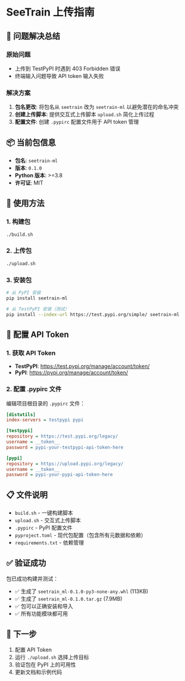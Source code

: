 # SeeTrain 上传指南

## 🎯 问题解决总结

### 原始问题
- 上传到 TestPyPI 时遇到 403 Forbidden 错误
- 终端输入问题导致 API token 输入失败

### 解决方案
1. **包名更改**: 将包名从 `seetrain` 改为 `seetrain-ml` 以避免潜在的命名冲突
2. **创建上传脚本**: 提供交互式上传脚本 `upload.sh` 简化上传过程
3. **配置文件**: 创建 `.pypirc` 配置文件用于 API token 管理

## 📦 当前包信息
- **包名**: `seetrain-ml`
- **版本**: `0.1.0`
- **Python 版本**: >=3.8
- **许可证**: MIT

## 🚀 使用方法

### 1. 构建包
```bash
./build.sh
```

### 2. 上传包
```bash
./upload.sh
```

### 3. 安装包
```bash
# 从 PyPI 安装
pip install seetrain-ml

# 从 TestPyPI 安装（测试）
pip install --index-url https://test.pypi.org/simple/ seetrain-ml
```

## 🔧 配置 API Token

### 1. 获取 API Token
- **TestPyPI**: https://test.pypi.org/manage/account/token/
- **PyPI**: https://pypi.org/manage/account/token/

### 2. 配置 .pypirc 文件
编辑项目根目录的 `.pypirc` 文件：
```ini
[distutils]
index-servers = testpypi pypi

[testpypi]
repository = https://test.pypi.org/legacy/
username = __token__
password = pypi-your-testpypi-api-token-here

[pypi]
repository = https://upload.pypi.org/legacy/
username = __token__
password = pypi-your-pypi-api-token-here
```

## 📋 文件说明

- `build.sh` - 一键构建脚本
- `upload.sh` - 交互式上传脚本
- `.pypirc` - PyPI 配置文件
- `pyproject.toml` - 现代包配置（包含所有元数据和依赖）
- `requirements.txt` - 依赖管理

## ✅ 验证成功

包已成功构建并测试：
- ✅ 生成了 `seetrain_ml-0.1.0-py3-none-any.whl` (113KB)
- ✅ 生成了 `seetrain_ml-0.1.0.tar.gz` (7.9MB)
- ✅ 包可以正确安装和导入
- ✅ 所有功能模块都可用

## 🎉 下一步

1. 配置 API Token
2. 运行 `./upload.sh` 选择上传目标
3. 验证包在 PyPI 上的可用性
4. 更新文档和示例代码
